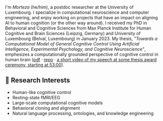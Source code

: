 I'm *Morteza* (he/him), a postdoc researcher at the University of Luxembourg. I specialize in computational neuroscience and computer engineering, and enjoy working on projects that have an impact on aligning AI to human cognition (or the other way around). I received my PhD in Behavioral and Cognitive Sciences from Max Planck Institute for Human Cognitive and Brain Sciences (Leipzig, Germany) and University of Luxembourg (Belval, Luxembourg) in January 2023. My thesis, *"Towards a Computational Model of General Cognitive Control Using Artificial Intelligence, Experimental Psychology, and Cognitive Neuroscience"*, emphesizes a computationally grounded perspective of cognitive control in human brain ([pdf](https://hdl.handle.net/10993/54481) · [repo](https://github.com/morteza/thesis) · [a short video of my speech at some thesis award ceremony, starting at 53:00](https://www.youtube.com/watch?v=S6zIn1HjJfk&t=3180s)).

## 🔬 Research Interests

- Human-like cognitive control
- Resting-state fMRI/EEG
- Large-scale computational cognitive models
- Behavioral cloning and alignment
- Natural language processing, ontologies, and knowledge engineering


<!--

## 📬 Get in Touch

- [Google Scholar](https://scholar.google.com/citations?user=GVsyMf8AAAAJ&hl=en)
- [Twitter](https://twitter.com/mortynia)
- [Email](mailto:<my_last_name>@me.com)


## 💼 Projects

### [Project Name](Project Link)
- [Short Description of the Project]
- [Technologies/Methods Used]

### [Project Name](Project Link)
- [Short Description of the Project]
- [Technologies/Methods Used]

_You can find more of my projects in my GitHub repositories._

## 📚 Publications

1. [Full Citation for Publication 1](Publication Link)
2. [Full Citation for Publication 2](Publication Link)
3. [Full Citation for Publication 3](Publication Link)

## 💻 Skills

- **Programming Languages:** [Languages, e.g., Python, R, C++]
- **Tools and Libraries:** [Tools, e.g., TensorFlow, PyTorch, Scikit-learn]
- **Data Analysis & Visualization:** [Tools, e.g., Pandas, NumPy, Matplotlib, Seaborn]
- **Version Control:** Git, GitHub
- **Other Skills:** [Any other relevant skills, e.g., machine learning, statistical analysis, experimental design]


-->
